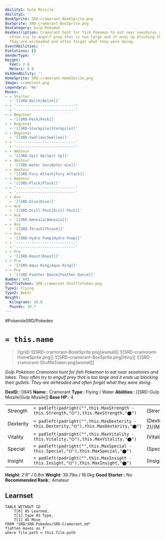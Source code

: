 ```yaml
---
Ability1: Gulp Missile
Ability2: ''
BookSprite: SRD-cramorant-BookSprite.png
BoxSprite: SRD-cramorant-BoxSprite.png
DexCategory: Gulp Pokemon
DexDescription: Cramorant hunt for fish Pokemon to eat near seashores and lakes. They
  often try to engulf prey that is too large and it ends up blocking their gullets.
  They are airheaded and often forget what they were doing.
EventAbilities: ''
Evolutions: []
GenderType: ''
Height:
  Feet: 2.6
  Meters: 0.8
HiddenAbility: ''
HomeSprite: SRD-cramorant-HomeSprite.png
Image: cramorant.png
Legendary: 'No'
Moves:
- - Starter
  - '[[SRD-Belch|Belch]]'
- - '---------------------------'
  - '---------------------------'
- - Beginner
  - '[[SRD-Peck|Peck]]'
- - Beginner
  - '[[SRD-Stockpile|Stockpile]]'
- - Beginner
  - '[[SRD-Swallow|Swallow]]'
- - '---------------------------'
  - '---------------------------'
- - Amateur
  - '[[SRD-Spit Up|Spit Up]]'
- - Amateur
  - '[[SRD-Water Gun|Water Gun]]'
- - Amateur
  - '[[SRD-Fury Attack|Fury Attack]]'
- - Amateur
  - '[[SRD-Pluck|Pluck]]'
- - '---------------------------'
  - '---------------------------'
- - Ace
  - '[[SRD-Dive|Dive]]'
- - Ace
  - '[[SRD-Drill Peck|Drill Peck]]'
- - Ace
  - '[[SRD-Amnesia|Amnesia]]'
- - Ace
  - '[[SRD-Thrash|Thrash]]'
- - Ace
  - '[[SRD-Hydro Pump|Hydro Pump]]'
- - '---------------------------'
  - '---------------------------'
- - Pro
  - '[[SRD-Roost|Roost]]'
- - Pro
  - '[[SRD-Aqua Ring|Aqua Ring]]'
- - Pro
  - '[[SRD-Feather Dance|Feather Dance]]'
Number: 845
ShuffleToken: SRD-cramorant-ShuffleToken.png
Type1: Flying
Type2: Water
Weight:
  Kilograms: 18.0
  Pounds: 39.7
---
```


#PokeroleSRD/Pokedex

# `= this.name`

> [!grid]
> ![[SRD-cramorant-BookSprite.png|wsmall]]
> ![[SRD-cramorant-HomeSprite.png]]
> ![[SRD-cramorant-BoxSprite.png|htiny]]
> ![[SRD-cramorant-ShuffleToken.png|wsmall]]


*Gulp Pokemon*
*Cramorant hunt for fish Pokemon to eat near seashores and lakes. They often try to engulf prey that is too large and it ends up blocking their gullets. They are airheaded and often forget what they were doing.*

**DexID**:: 0845
**Name**:: Cramorant
**Type**:: Flying / Water
**Abilities**:: [[SRD-Gulp Missile|Gulp Missile]]
**Base HP**:: 4

|           |                                                                                        |                                          |
| --------- | -------------------------------------------------------------------------------------- | ---------------------------------------- |
| Strength  | `= padleft(padright("",this.MaxStrength - this.Strength,"⭘"),this.MaxStrength,"⬤")`    | (Strength::2)/(MaxStrength::5)   |
| Dexterity | `= padleft(padright("",this.MaxDexterity - this.Dexterity,"⭘"),this.MaxDexterity,"⬤")` | (Dexterity:: 2)/(MaxDexterity::5) |
| Vitality  | `= padleft(padright("",this.MaxVitality - this.Vitality,"⭘"),this.MaxVitality,"⬤")`    | (Vitality::2)/(MaxVitality::4)   |
| Special   | `= padleft(padright("",this.MaxSpecial - this.Special,"⭘"),this.MaxSpecial,"⬤")`       | (Special::2)/(MaxSpecial::5)     |
| Insight   | `= padleft(padright("",this.MaxInsight - this.Insight,"⭘"),this.MaxInsight,"⬤")`       | (Insight::3)/(MaxInsight::6)     |

**Height**: 2'6" / 0.8m
**Weight**: 39.7lbs / 18.0kg
**Good Starter**:: No
**Recommended Rank**:: Amateur

## Learnset

```dataview
TABLE WITHOUT ID
    T[0] AS Learned,
    T[1].Type AS Type,
    T[1] AS Move
FROM "SRD/SRD-Pokedex/SRD-Cramorant.md"
flatten moves as T
where file.path = this.file.path
```
